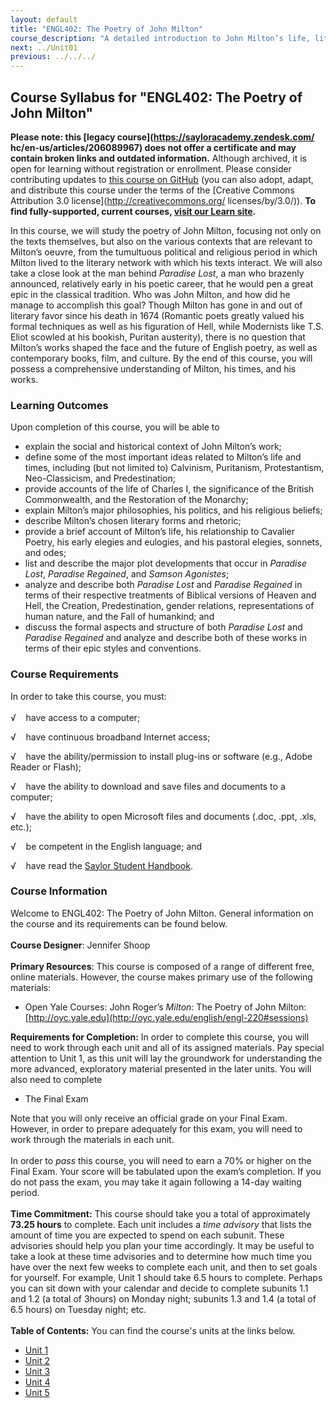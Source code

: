 ```yaml
---
layout: default
title: "ENGL402: The Poetry of John Milton"
course_description: "A detailed introduction to John Milton’s life, literary works, historical and philosophical contexts, including close examinations of his poetry, including Samson Agonists, Lycidas, Paradise Lost, and Paradise Regained."
next: ../Unit01
previous: ../../../
---
```

Course Syllabus for "ENGL402: The Poetry of John Milton"
--------------------------------------------------------

**Please note: this [legacy course](https://sayloracademy.zendesk.com/
hc/en-us/articles/206089967) does not offer a certificate and may contain 
broken links and outdated information.** Although archived, it is open 
for learning without registration or enrollment. Please consider contributing 
updates to [this course on GitHub](https://github.com/saylordotorg/course_engl402) 
(you can also adopt, adapt, and distribute this course under the terms of 
the [Creative Commons Attribution 3.0 license](http://creativecommons.org/
licenses/by/3.0/)). **To find fully-supported, current courses, [visit our 
Learn site](https://learn.saylor.org).**

In this course, we will study the poetry of John Milton, focusing not
only on the texts themselves, but also on the various contexts that are
relevant to Milton’s oeuvre, from the tumultuous political and religious
period in which Milton lived to the literary network with which his
texts interact. We will also take a close look at the man behind
*Paradise Lost*, a man who brazenly announced, relatively early in his
poetic career, that he would pen a great epic in the classical
tradition. Who was John Milton, and how did he manage to accomplish this
goal? Though Milton has gone in and out of literary favor since his
death in 1674 (Romantic poets greatly valued his formal techniques as
well as his figuration of Hell, while Modernists like T.S. Eliot scowled
at his bookish, Puritan austerity), there is no question that Milton’s
works shaped the face and the future of English poetry, as well as
contemporary books, film, and culture. By the end of this course, you
will possess a comprehensive understanding of Milton, his times, and his
works.

### Learning Outcomes

Upon completion of this course, you will be able to  

-   explain the social and historical context of John Milton’s work;
-   define some of the most important ideas related to Milton’s life and
    times, including (but not limited to) Calvinism, Puritanism,
    Protestantism, Neo-Classicism, and Predestination;
-   provide accounts of the life of Charles I, the significance of the
    British Commonwealth, and the Restoration of the Monarchy;
-   explain Milton’s major philosophies, his politics, and his religious
    beliefs;
-   describe Milton’s chosen literary forms and rhetoric;
-   provide a brief account of Milton’s life, his relationship to
    Cavalier Poetry, his early elegies and eulogies, and his pastoral
    elegies, sonnets, and odes;
-   list and describe the major plot developments that occur in
    *Paradise Lost*, *Paradise Regained*, and *Samson Agonistes*;
-   analyze and describe both *Paradise Lost* and *Paradise Regained* in
    terms of their respective treatments of Biblical versions of Heaven
    and Hell, the Creation, Predestination, gender relations,
    representations of human nature, and the Fall of humankind; and
-   discuss the formal aspects and structure of both *Paradise Lost* and
    *Paradise Regained* and analyze and describe both of these works in
    terms of their epic styles and conventions.

### Course Requirements

In order to take this course, you must:  
    
 √    have access to a computer;   
  
 √    have continuous broadband Internet access;   
  
 √    have the ability/permission to install plug-ins or software (e.g.,
Adobe Reader or Flash);   
  
 √    have the ability to download and save files and documents to a
computer;   
  
 √    have the ability to open Microsoft files and documents (.doc,
.ppt, .xls, etc.);   
  
 √    be competent in the English language; and  
  
 √    have read the [Saylor Student
Handbook](http://www.saylor.org/site/wp-content/uploads/2012/05/Saylor-StudentHandbook.pdf).

### Course Information

Welcome to ENGL402: The Poetry of John Milton. General information on
the course and its requirements can be found below.  
    
 **Course Designer**: Jennifer Shoop  
    
 **Primary Resources**: This course is composed of a range of different
free, online materials. However, the course makes primary use of the
following materials:  

-   Open Yale Courses: John Roger’s *Milton*: The Poetry of John Milton:
    [http://oyc.yale.edu](http://oyc.yale.edu/english/engl-220#sessions)

**Requirements for Completion:** In order to complete this course, you
will need to work through each unit and all of its assigned materials.
Pay special attention to Unit 1, as this unit will lay the groundwork
for understanding the more advanced, exploratory material presented in
the later units. You will also need to complete  

-   The Final Exam

Note that you will only receive an official grade on your Final Exam.
However, in order to prepare adequately for this exam, you will need to
work through the materials in each unit.  
    
 In order to *pass* this course, you will need to earn a 70% or higher
on the Final Exam. Your score will be tabulated upon the exam’s
completion. If you do not pass the exam, you may take it again following
a 14-day waiting period.  
    
 **Time Commitment:** This course should take you a total of
approximately **73.25 hours** to complete. Each unit includes a *time
advisory* that lists the amount of time you are expected to spend on
each subunit. These advisories should help you plan your time
accordingly. It may be useful to take a look at these time advisories
and to determine how much time you have over the next few weeks to
complete each unit, and then to set goals for yourself. For example,
Unit 1 should take 6.5 hours to complete. Perhaps you can sit down with
your calendar and decide to complete subunits 1.1 and 1.2 (a total of
3hours) on Monday night; subunits 1.3 and 1.4 (a total of 6.5 hours) on
Tuesday night; etc.  
    
**Table of Contents:** You can find the course's units at the links below.

- [Unit 1](https://legacy.saylor.org/engl402/Unit01/)
- [Unit 2](https://legacy.saylor.org/engl402/Unit02/)
- [Unit 3](https://legacy.saylor.org/engl402/Unit03/)
- [Unit 4](https://legacy.saylor.org/engl402/Unit04/)
- [Unit 5](https://legacy.saylor.org/engl402/Unit05/)
